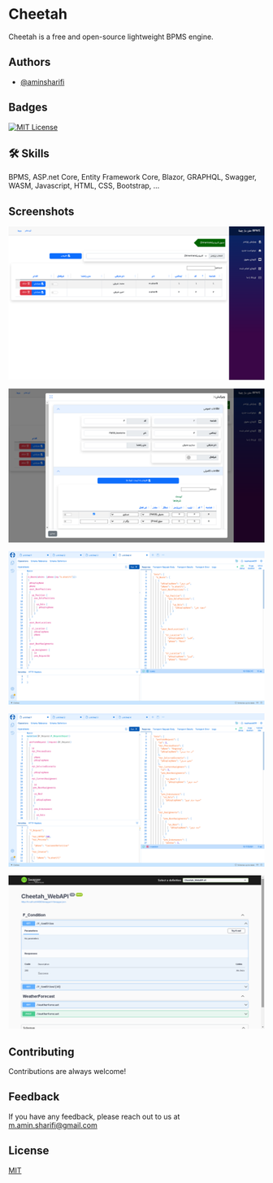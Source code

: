
# Cheetah

Cheetah is a free and open-source lightweight BPMS engine.


## Authors

- [@aminsharifi](https://github.com/aminsharifi)


## Badges

[![MIT License](https://img.shields.io/badge/License-MIT-green.svg)](https://choosealicense.com/licenses/mit/)

## 🛠 Skills
BPMS, ASP.net Core, Entity Framework Core, Blazor, GRAPHQL, Swagger, WASM, Javascript, HTML, CSS, Bootstrap, ...
## Screenshots

![Blazor Table](https://raw.githubusercontent.com/aminsharifi/Cheetah/master/Cheetah_WebAPI/Cheetah/Blazor_Table.png)

![Blazor Upsert Table](https://raw.githubusercontent.com/aminsharifi/Cheetah/master/Cheetah_WebAPI/Cheetah/Blazor_Upsert_Table.png)

![GraphQL Query](https://raw.githubusercontent.com/aminsharifi/Cheetah/master/Cheetah_WebAPI/Cheetah/GraphQL_Query.png)

![GraphQL Mutation](https://raw.githubusercontent.com/aminsharifi/Cheetah/master/Cheetah_WebAPI/Cheetah/GraphQL_Mutation.png)

![Swagger](https://raw.githubusercontent.com/aminsharifi/Cheetah/master/Cheetah_WebAPI/Cheetah/Swagger.png)

## Contributing

Contributions are always welcome!


## Feedback

If you have any feedback, please reach out to us at m.amin.sharifi@gmail.com


## License

[MIT](https://choosealicense.com/licenses/mit/)

